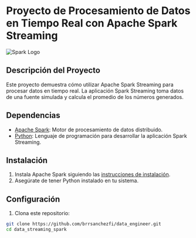 # Proyecto de Procesamiento de Datos en Tiempo Real con Apache Spark Streaming

![Spark Logo](https://spark.apache.org/images/spark-logo.png)

## Descripción del Proyecto

Este proyecto demuestra cómo utilizar Apache Spark Streaming para procesar datos en tiempo real. La aplicación Spark Streaming toma datos de una fuente simulada y calcula el promedio de los números generados.

## Dependencias

- [Apache Spark](https://spark.apache.org/): Motor de procesamiento de datos distribuido.
- [Python](https://www.python.org/): Lenguaje de programación para desarrollar la aplicación Spark Streaming.

## Instalación

1. Instala Apache Spark siguiendo las [instrucciones de instalación](https://spark.apache.org/downloads.html).
2. Asegúrate de tener Python instalado en tu sistema.

## Configuración

1. Clona este repositorio:

```bash
git clone https://github.com/brrsanchezfi/data_engineer.git
cd data_streaming_spark
